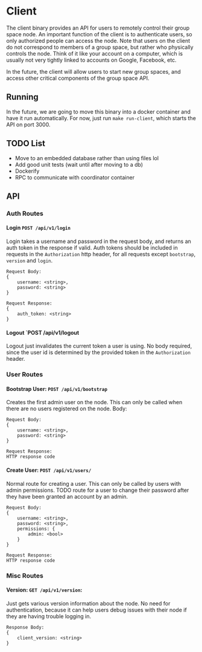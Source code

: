 # Client
The client binary provides an API for users to remotely control their group space node.
An important function of the client is to authenticate users, so only authorized people
can access the node. Note that users on the client do not correspond to members of a group
space, but rather who physically controls the node. Think of it like your account on a computer,
which is usually not very tightly linked to accounts on Google, Facebook, etc.

In the future, the client will allow users to start new group spaces, and access other critical
components of the group space API.


## Running
In the future, we are going to move this binary into a docker container and have it run automatically.
For now, just run `make run-client`, which starts the API on port 3000.

## TODO List
* Move to an embedded database rather than using files lol
* Add good unit tests (wait until after moving to a db)
* Dockerify
* RPC to communicate with coordinator container

## API

### Auth Routes
#### Login `POST /api/v1/login`
Login takes a username and password in the request body, and returns an auth token in the response if valid.
Auth tokens should be included in requests in the `Authorization` http header, for all requests except `bootstrap`, `version` and `login`.
```
Request Body:
{
    username: <string>,
    password: <string>
}

Request Response:
{
    auth_token: <string>
}   
```

#### Logout `POST /api/v1/logout
Logout just invalidates the current token a user is using. No body required, since the user id is determined
by the provided token in the `Authorization` header.


### User Routes
#### Bootstrap User: `POST /api/v1/bootstrap`
Creates the first admin user on the node. This can only be called when there are no users registered on the node. Body:

```
Request Body:
{
    username: <string>,
    password: <string>
}

Request Response:
HTTP response code
```

#### Create User: `POST /api/v1/users/`
Normal route for creating a user. This can only be called by users with admin permissions. 
TODO route for a user to change their password after they have been granted an account by an admin.
```
Request Body:
{
    username: <string>,
    password: <string>,
    permissions: {
        admin: <bool>
    }
}

Request Response:
HTTP response code
```

### Misc Routes
#### Version: `GET /api/v1/version`:
Just gets various version information about the node. No need for authentication, because it can help
users debug issues with their node if they are having trouble logging in.
```
Response Body:
{
    client_version: <string>
}
```
